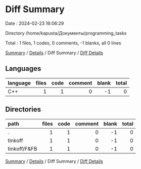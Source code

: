 # Diff Summary

Date : 2024-02-23 16:06:29

Directory /home/kapusta/Документы/programming_tasks

Total : 1 files,  1 codes, 0 comments, -1 blanks, all 0 lines

[Summary](results.md) / [Details](details.md) / Diff Summary / [Diff Details](diff-details.md)

## Languages
| language | files | code | comment | blank | total |
| :--- | ---: | ---: | ---: | ---: | ---: |
| C++ | 1 | 1 | 0 | -1 | 0 |

## Directories
| path | files | code | comment | blank | total |
| :--- | ---: | ---: | ---: | ---: | ---: |
| . | 1 | 1 | 0 | -1 | 0 |
| tinkoff | 1 | 1 | 0 | -1 | 0 |
| tinkoff/F&FB | 1 | 1 | 0 | -1 | 0 |

[Summary](results.md) / [Details](details.md) / Diff Summary / [Diff Details](diff-details.md)